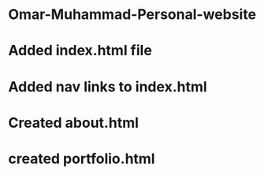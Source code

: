 # Omar-Muhammad-Personal-website 
# Added index.html file
# Added nav links to index.html 
# Created about.html 
# created portfolio.html
